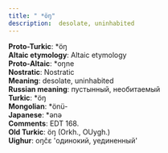 ```yaml
---
title: " *öŋ"
description:  desolate, uninhabited
---
```


<strong>Proto-Turkic</strong>:  *öŋ<br>
<strong>Altaic etymology</strong>:  Altaic etymology<br>
<strong> Proto-Altaic</strong>:  *oŋne<br>
<strong>Nostratic</strong>:  Nostratic<br>
<strong>Meaning</strong>:  desolate, uninhabited<br>
<strong>Russian meaning</strong>:  пустынный, необитаемый<br>
<strong>Turkic</strong>:  *öŋ<br>
<strong>Mongolian</strong>:  *önü-<br>
<strong>Japanese</strong>:  *ǝnǝ<br>
<strong>Comments</strong>:  EDT 168.<br>
<strong>Old Turkic</strong>:  öŋ (Orkh., OUygh.)<br>
<strong>Uighur</strong>:  oŋčɛ 'одинокий, уединенный'<br>


